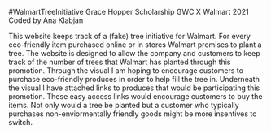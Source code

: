 #WalmartTreeInitiative
Grace Hopper Scholarship
GWC X Walmart 2021
Coded by Ana Klabjan

This website keeps track of a (fake) tree initiative for Walmart. For every eco-friendly item purchased online or in stores
Walmart promises to plant a tree. The website is designed to allow the company and customers to keep track of the number of
trees that Walmart has planted through this promotion. Through the visual I am hoping to encourage customers to purchase
eco-friendly produces in order to help fill the tree in. Underneath the visual I have attached links to produces that 
would be participating this promotion. These easy access links would encourage customers to buy the items. Not only would
a tree be planted but a customer who typically purchases non-enviormentally friendly goods might be more insentives to switch.
